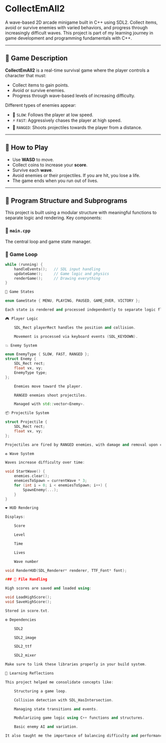 # CollectEmAll2

A wave-based 2D arcade minigame built in C++ using SDL2. Collect items, avoid or survive enemies with varied behaviors, and progress through increasingly difficult waves. This project is part of my learning journey in game development and programming fundamentals with C++.

---

## 📌 Game Description

**CollectEmAll2** is a real-time survival game where the player controls a character that must:
- Collect items to gain points.
- Avoid or survive enemies.
- Progress through wave-based levels of increasing difficulty.

Different types of enemies appear:
- 🐢 `SLOW`: Follows the player at low speed.
- ⚡ `FAST`: Aggressively chases the player at high speed.
- 🔫 `RANGED`: Shoots projectiles towards the player from a distance.

---

## 🚀 How to Play

- Use **WASD** to move.
- Collect coins to increase your **score**.
- Survive each **wave**.
- Avoid enemies or their projectiles. If you are hit, you lose a life.
- The game ends when you run out of lives.

---

## 🧱 Program Structure and Subprograms

This project is built using a modular structure with meaningful functions to separate logic and rendering. Key components:

### 📁 `main.cpp`
The central loop and game state manager.

### 🔁 Game Loop
```cpp
while (running) {
    handleEvents();   // SDL input handling
    updateGame();     // Game logic and physics
    renderGame();     // Drawing everything
}

🧠 Game States

enum GameState { MENU, PLAYING, PAUSED, GAME_OVER, VICTORY };

Each state is rendered and processed independently to separate logic flow.

🎮 Player Logic

    SDL_Rect playerRect handles the position and collision.

    Movement is processed via keyboard events (SDL_KEYDOWN).

💥 Enemy System

enum EnemyType { SLOW, FAST, RANGED };
struct Enemy {
    SDL_Rect rect;
    float vx, vy;
    EnemyType type;
};

    Enemies move toward the player.

    RANGED enemies shoot projectiles.

    Managed with std::vector<Enemy>.

📦 Projectile System

struct Projectile {
    SDL_Rect rect;
    float vx, vy;
};

Projectiles are fired by RANGED enemies, with damage and removal upon collision or out-of-bounds.

♻️ Wave System

Waves increase difficulty over time:

void StartWave() {
    enemies.clear();
    enemiesToSpawn = currentWave * 3;
    for (int i = 0; i < enemiesToSpawn; i++) {
        SpawnEnemy(...);
    }
}

❤️ HUD Rendering

Displays:

    Score

    Level

    Time

    Lives

    Wave number

void RenderHUD(SDL_Renderer* renderer, TTF_Font* font);

### 📂 File Handling

High scores are saved and loaded using:

void LoadHighScore();
void SaveHighScore();

Stored in score.txt.

⚙️ Dependencies

    SDL2

    SDL2_image

    SDL2_ttf

    SDL2_mixer

Make sure to link these libraries properly in your build system.

🧠 Learning Reflections

This project helped me consolidate concepts like:

    Structuring a game loop.

    Collision detection with SDL_HasIntersection.

    Managing state transitions and events.

    Modularizing game logic using C++ functions and structures.

    Basic enemy AI and variation.

It also taught me the importance of balancing difficulty and performance using timers, wave management, and player feedback systems.
